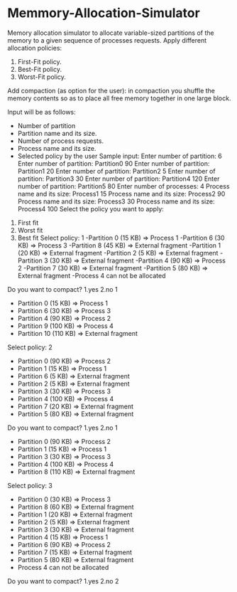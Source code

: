 # Memmory-Allocation-Simulator
Memory allocation simulator to allocate variable-sized partitions of the memory to a given sequence of processes requests.
Apply different allocation policies:
1. First-Fit policy.
2. Best-Fit policy.
3. Worst-Fit policy.

Add compaction (as option for the user): in compaction you shuffle
the memory contents so as to place all free memory together in one
large block.

Input will be as follows:
- Number of partition
- Partition name and its size.
- Number of process requests.
- Process name and its size.
- Selected policy by the user
Sample input:
Enter number of partition:
6
Enter number of partition:
Partition0 90
Enter number of partition:
Partition1 20
Enter number of partition:
Partition2 5
Enter number of partition:
Partition3 30
Enter number of partition:
Partition4 120
Enter number of partition:
Partition5 80
Enter number of processes:
4
Process name and its size:
Process1 15
Process name and its size:
Process2 90
Process name and its size:
Process3 30
Process name and its size:
Process4 100
Select the policy you want to apply:
1. First fit
2. Worst fit
3. Best fit
Select policy:
1
-Partition 0 (15 KB) => Process 1
-Partition 6 (30 KB) => Process 3
-Partition 8 (45 KB) => External fragment
-Partition 1 (20 KB) => External fragment
-Partition 2 (5 KB) => External fragment
-Partition 3 (30 KB) => External fragment
-Partition 4 (90 KB) => Process 2
-Partition 7 (30 KB) => External fragment
-Partition 5 (80 KB) => External fragment
-Process 4 can not be allocated

Do you want to compact? 1.yes 2.no
1
- Partition 0 (15 KB) => Process 1
- Partition 6 (30 KB) => Process 3
- Partition 4 (90 KB) => Process 2
- Partition 9 (100 KB) => Process 4
- Partition 10 (110 KB) => External fragment

Select policy:
2
- Partition 0 (90 KB) => Process 2
- Partition 1 (15 KB) => Process 1
- Partition 6 (5 KB) => External fragment
- Partition 2 (5 KB) => External fragment
- Partition 3 (30 KB) => Process 3
- Partition 4 (100 KB) => Process 4
- Partition 7 (20 KB) => External fragment
- Partition 5 (80 KB) => External fragment

Do you want to compact? 1.yes 2.no
1

- Partition 0 (90 KB) => Process 2
- Partition 1 (15 KB) => Process 1
- Partition 3 (30 KB) => Process 3
- Partition 4 (100 KB) => Process 4
- Partition 8 (110 KB) => External fragment

Select policy:
3
- Partition 0 (30 KB) => Process 3
- Partition 8 (60 KB) => External fragment
- Partition 1 (20 KB) => External fragment
- Partition 2 (5 KB) => External fragment
- Partition 3 (30 KB) => External fragment
- Partition 4 (15 KB) => Process 1
- Partition 6 (90 KB) => Process 2
- Partition 7 (15 KB) => External fragment
- Partition 5 (80 KB) => External fragment
- Process 4 can not be allocated

Do you want to compact? 1.yes 2.no
2
